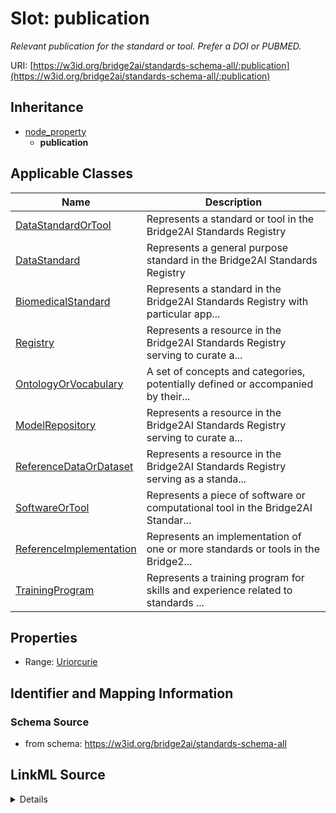 # Slot: publication
_Relevant publication for the standard or tool. Prefer a DOI or PUBMED._


URI: [https://w3id.org/bridge2ai/standards-schema-all/:publication](https://w3id.org/bridge2ai/standards-schema-all/:publication)




## Inheritance

* [node_property](node_property.md)
    * **publication**





## Applicable Classes

| Name | Description |
| --- | --- |
[DataStandardOrTool](DataStandardOrTool.md) | Represents a standard or tool in the Bridge2AI Standards Registry
[DataStandard](DataStandard.md) | Represents a general purpose standard in the Bridge2AI Standards Registry
[BiomedicalStandard](BiomedicalStandard.md) | Represents a standard in the Bridge2AI Standards Registry with particular app...
[Registry](Registry.md) | Represents a resource in the Bridge2AI Standards Registry serving to curate a...
[OntologyOrVocabulary](OntologyOrVocabulary.md) | A set of concepts and categories, potentially defined or accompanied by their...
[ModelRepository](ModelRepository.md) | Represents a resource in the Bridge2AI Standards Registry serving to curate a...
[ReferenceDataOrDataset](ReferenceDataOrDataset.md) | Represents a resource in the Bridge2AI Standards Registry serving as a standa...
[SoftwareOrTool](SoftwareOrTool.md) | Represents a piece of software or computational tool in the Bridge2AI Standar...
[ReferenceImplementation](ReferenceImplementation.md) | Represents an implementation of one or more standards or tools in the Bridge2...
[TrainingProgram](TrainingProgram.md) | Represents a training program for skills and experience related to standards ...






## Properties

* Range: [Uriorcurie](Uriorcurie.md)







## Identifier and Mapping Information







### Schema Source


* from schema: https://w3id.org/bridge2ai/standards-schema-all




## LinkML Source

<details>
```yaml
name: publication
description: Relevant publication for the standard or tool. Prefer a DOI or PUBMED.
from_schema: https://w3id.org/bridge2ai/standards-schema-all
rank: 1000
is_a: node_property
domain: NamedThing
alias: publication
domain_of:
- DataStandardOrTool
range: uriorcurie

```
</details>